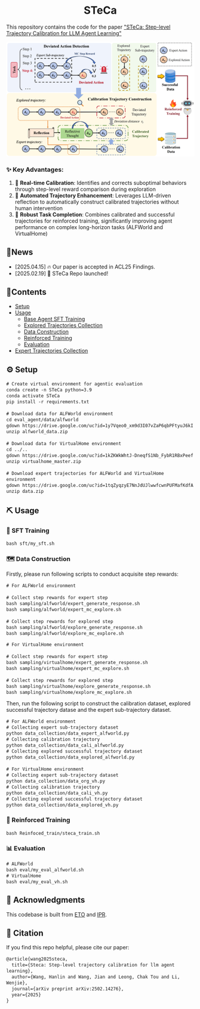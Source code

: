 <h1 align="center">STeCa</h1>

This repository contains the code for the paper ["STeCa: Step-level Trajectory Calibration for LLM Agent Learning"](https://arxiv.org/abs/2502.14276)

<p align="center">
  <img src=assets/framework.png width=700/>
</p>


### ✨ Key Advantages:

1. 🎯 **Real-time Calibration**: Identifies and corrects suboptimal behaviors through step-level reward comparison during exploration
2. 🔄 **Automated Trajectory Enhancement**: Leverages LLM-driven reflection to automatically construct calibrated trajectories without human intervention
3. 🚀 **Robust Task Completion**: Combines calibrated and successful trajectories for reinforced training, significantly improving agent performance on complex long-horizon tasks (ALFWorld and VirtualHome)



## 🎉News
- [2025.04.15] 🔥 Our paper is accepted in ACL25 Findings.
- [2025.02.19] 🚀 STeCa Repo launched!

## 📝Contents

- [Setup](#setup)
- [Usage](#method)
  - [Base Agent SFT Training](#base-agent-sft-training)
  - [Explored Trajectories Collection](#environment-exploration)
  - [Data Construction](#data-construction)
  - [Reinforced Training](#rl-training)
  - [Evaluation](#evaluation)
- [Expert Trajectories Collection](#etc)


## ⚙️ Setup

```
# Create virtual environment for agentic evaluation
conda create -n STeCa python=3.9
conda activate STeCa
pip install -r requirements.txt

# Download data for ALFWorld environment
cd eval_agent/data/alfworld
gdown https://drive.google.com/uc?id=1y7Vqeo0_xm9d3I07vZaP6qbPFtyuJ6kI
unzip alfworld_data.zip

# Download data for VirtualHome environment
cd ../..
gdown https://drive.google.com/uc?id=1kZKWkWhtJ-DneqfS1Nb_FybR1RBxPeef
unzip virtualhome_master.zip

# Download expert trajectories for ALFWorld and VirtualHome environment
gdown https://drive.google.com/uc?id=1tqZyqzyE7NnJdUJlwwfcwnPUFMafKdfA
unzip data.zip
```

## ⛏️ Usage 

### 🤖 SFT Training
```
bash sft/my_sft.sh
```
### 🗺️ Data Construction
Firstly, please run following scripts to conduct acquisite step rewards:
```
# For ALFWorld environment

# Collect step rewards for expert step
bash sampling/alfworld/expert_generate_response.sh
bash sampling/alfworld/expert_mc_explore.sh

# Collect step rewards for explored step
bash sampling/alfworld/explore_generate_response.sh
bash sampling/alfworld/explore_mc_explore.sh
```

```
# For VirtualHome environment

# Collect step rewards for expert step
bash sampling/virtualhome/expert_generate_response.sh
bash sampling/virtualhome/expert_mc_explore.sh

# Collect step rewards for explored step
bash sampling/virtualhome/explore_generate_response.sh
bash sampling/virtualhome/explore_mc_explore.sh
```

Then, run the following script to construct the calibration dataset, explored successful trajectory datase and the expert sub-trajectory dataset.
```
# For ALFWorld environment
# Collecting expert sub-trajectory dataset
python data_collection/data_expert_alfworld.py
# Collecting calibration trajectory
python data_collection/data_cali_alfworld.py
# Collecting explored successful trajectory dataset
python data_collection/data_explored_alfworld.py

# For VirtualHome environment
# Collecting expert sub-trajectory dataset
python data_collection/data_org_vh.py
# Collecting calibration trajectory
python data_collection/data_cali_vh.py
# Collecting explored successful trajectory dataset
python data_collection/data_explored_vh.py
```

### 💪 Reinforced Training
```
bash Reinfoced_train/steca_train.sh
```

### 📊 Evaluation
```
# ALFWorld
bash eval/my_eval_alfworld.sh
# VirtualHome
bash eval/my_eval_vh.sh
```

## 🙏 Acknowledgments

This codebase is built from [ETO](https://github.com/Yifan-Song793/ETO) and [IPR](https://github.com/WeiminXiong/IPR).

## 📖 Citation

If you find this repo helpful, please cite our paper:

```
@article{wang2025steca,
  title={Steca: Step-level trajectory calibration for llm agent learning},
  author={Wang, Hanlin and Wang, Jian and Leong, Chak Tou and Li, Wenjie},
  journal={arXiv preprint arXiv:2502.14276},
  year={2025}
}
```